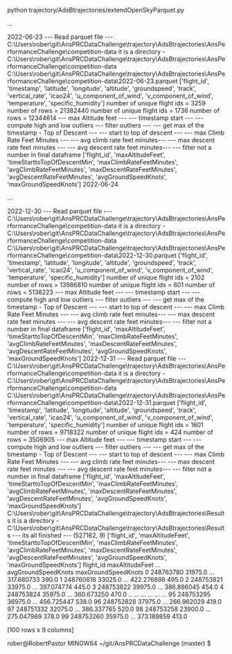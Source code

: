 python trajectory/AdsBtrajectories/extendOpenSkyParquet.py

...

2022-06-23
--- Read parquet file ---
C:\Users\rober\git\AnsPRCDataChallenge\trajectory\AdsBtrajectories\AnsPerformanceChallenge\competition-data
it is a directory - C:\Users\rober\git\AnsPRCDataChallenge\trajectory\AdsBtrajectories\AnsPerformanceChallenge\competition-data
C:\Users\rober\git\AnsPRCDataChallenge\trajectory\AdsBtrajectories\AnsPerformanceChallenge\competition-data\2022-06-23.parquet
['flight_id', 'timestamp', 'latitude', 'longitude', 'altitude', 'groundspeed', 'track', 'vertical_rate', 'icao24', 'u_component_of_wind', 'v_component_of_wind', 'temperature', 'specific_humidity']
number of unique flight ids = 3259
number of rows = 21382440
number of unique flight ids = 1736
number of rows = 12344614
--- max Altitude feet ---
--- timestamp start ---
--- compute high and low outliers
--- filter outliers ---
--- get max of the timestamp - Top of Descent ---
--- start to top of descent ---
--- max Climb Rate Feet Minutes ---
--- avg climb rate feet minutes---
--- max descent rate feet minutes ---
--- avg descent rate feet minutes---
--- filter not a number in final dataframe
['flight_id', 'maxAltitudeFeet', 'timeStarttoTopOfDescentMin', 'maxClimbRateFeetMinutes', 'avgClimbRateFeetMinutes', 'maxDescentRateFeetMinutes', 'avgDescentRateFeetMinutes', 'avgGroundSpeedKnots', 'maxGroundSpeedKnots']
2022-06-24


...

2022-12-30
--- Read parquet file ---
C:\Users\rober\git\AnsPRCDataChallenge\trajectory\AdsBtrajectories\AnsPerformanceChallenge\competition-data
it is a directory - C:\Users\rober\git\AnsPRCDataChallenge\trajectory\AdsBtrajectories\AnsPerformanceChallenge\competition-data
C:\Users\rober\git\AnsPRCDataChallenge\trajectory\AdsBtrajectories\AnsPerformanceChallenge\competition-data\2022-12-30.parquet
['flight_id', 'timestamp', 'latitude', 'longitude', 'altitude', 'groundspeed', 'track', 'vertical_rate', 'icao24', 'u_component_of_wind', 'v_component_of_wind', 'temperature', 'specific_humidity']
number of unique flight ids = 2102
number of rows = 13986810
number of unique flight ids = 601
number of rows = 5138223
--- max Altitude feet ---
--- timestamp start ---
--- compute high and low outliers
--- filter outliers ---
--- get max of the timestamp - Top of Descent ---
--- start to top of descent ---
--- max Climb Rate Feet Minutes ---
--- avg climb rate feet minutes---
--- max descent rate feet minutes ---
--- avg descent rate feet minutes---
--- filter not a number in final dataframe
['flight_id', 'maxAltitudeFeet', 'timeStarttoTopOfDescentMin', 'maxClimbRateFeetMinutes', 'avgClimbRateFeetMinutes', 'maxDescentRateFeetMinutes', 'avgDescentRateFeetMinutes', 'avgGroundSpeedKnots', 'maxGroundSpeedKnots']
2022-12-31
--- Read parquet file ---
C:\Users\rober\git\AnsPRCDataChallenge\trajectory\AdsBtrajectories\AnsPerformanceChallenge\competition-data
it is a directory - C:\Users\rober\git\AnsPRCDataChallenge\trajectory\AdsBtrajectories\AnsPerformanceChallenge\competition-data
C:\Users\rober\git\AnsPRCDataChallenge\trajectory\AdsBtrajectories\AnsPerformanceChallenge\competition-data\2022-12-31.parquet
['flight_id', 'timestamp', 'latitude', 'longitude', 'altitude', 'groundspeed', 'track', 'vertical_rate', 'icao24', 'u_component_of_wind', 'v_component_of_wind', 'temperature', 'specific_humidity']
number of unique flight ids = 1601
number of rows = 9718322
number of unique flight ids = 424
number of rows = 3506905
--- max Altitude feet ---
--- timestamp start ---
--- compute high and low outliers
--- filter outliers ---
--- get max of the timestamp - Top of Descent ---
--- start to top of descent ---
--- max Climb Rate Feet Minutes ---
--- avg climb rate feet minutes---
--- max descent rate feet minutes ---
--- avg descent rate feet minutes---
--- filter not a number in final dataframe
['flight_id', 'maxAltitudeFeet', 'timeStarttoTopOfDescentMin', 'maxClimbRateFeetMinutes', 'avgClimbRateFeetMinutes', 'maxDescentRateFeetMinutes', 'avgDescentRateFeetMinutes', 'avgGroundSpeedKnots', 'maxGroundSpeedKnots']
C:\Users\rober\git\AnsPRCDataChallenge\trajectory\AdsBtrajectories\Results
it is a directory - C:\Users\rober\git\AnsPRCDataChallenge\trajectory\AdsBtrajectories\Results
--- its all finished ---
(527162, 9)
['flight_id', 'maxAltitudeFeet', 'timeStarttoTopOfDescentMin', 'maxClimbRateFeetMinutes', 'avgClimbRateFeetMinutes', 'maxDescentRateFeetMinutes', 'avgDescentRateFeetMinutes', 'avgGroundSpeedKnots', 'maxGroundSpeedKnots']
    flight_id  maxAltitudeFeet  ...  avgGroundSpeedKnots  maxGroundSpeedKnots
0   248763780          31975.0  ...           317.680733                390.0
1   248760618          33025.0  ...           422.276898                495.0
2   248753821          33975.0  ...           397.074774                445.0
3   248753822          39975.0  ...           386.886045                454.0
4   248753824          35975.0  ...           360.673250                470.0
..        ...              ...  ...                  ...                  ...
95  248753295          36975.0  ...           456.725447                538.0
96  248752828          37975.0  ...           266.962029                419.0
97  248751332          32075.0  ...           386.337765                520.0
98  248753258          23900.0  ...           275.047989                378.0
99  248753260          35975.0  ...           373.189859                413.0

[100 rows x 9 columns]

rober@RobertPastor MINGW64 ~/git/AnsPRCDataChallenge (master)
$ 

